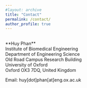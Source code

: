 ```yaml
---
#layout: archive
title: "Contact"
permalink: /contact/
author_profile: true
---
```


<br/>
**Huy Phan**<br/>Institute of Biomedical Engineering<br/>Department of Engineering Science<br/>Old Road Campus Research Building<br/>University of Oxford<br/>Oxford OX3 7DQ, United Kingdom<br/>

Email: huy[dot]phan[at]eng.ox.ac.uk
